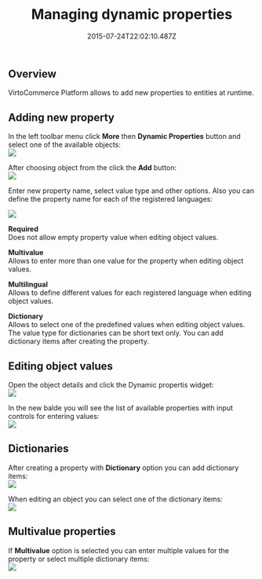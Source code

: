 ﻿---
title: Managing dynamic properties
description: The article about adding new properties to entities at runtime
layout: docs
date: 2015-07-24T22:02:10.487Z
sorting: 1
---
## Overview

VirtoCommerce Platform allows to add new properties to entities at runtime.

## Adding new property

In the left toolbar menu click **More** then **Dynamic Properties** button and select one of the available objects:  
![](../../../assets/images/docs/image2015-7-24_15-21-31.png)

After choosing object from the click the **Add** button:  
![](../../../assets/images/docs/image2015-7-24_15-25-8.png)

Enter new property name, select value type and other options. Also you can define the property name for each of the registered languages:

![](../../../assets/images/docs/image2015-7-24_15-26-49.png)

**Required**  
Does not allow empty property value when editing object values.

**Multivalue**  
Allows to enter more than one value for the property when editing object values.

**Multilingual**  
Allows to define different values for each registered language when editing object values.

**Dictionary**  
Allows to select one of the predefined values when editing object values. The value type for dictionaries can be short text only. You can add dictionary items after creating the property.

## Editing object values

Open the object details and click the Dynamic propertis widget:  
![](../../../assets/images/docs/image2015-7-24_15-40-19.png)

In the new balde you will see the list of available properties with input controls for entering values:  
![](../../../assets/images/docs/image2015-7-24_15-43-7.png)

## Dictionaries

After creating a property with **Dictionary** option you can add dictionary items:  
![](../../../assets/images/docs/image2015-7-24_15-49-12.png)

When editing an object you can select one of the dictionary items:  
![](../../../assets/images/docs/image2015-7-24_15-54-17.png)

## Multivalue properties

If **Multivalue** option is selected you can enter multiple values for the property or select multiple dictionary items:  
![](../../../assets/images/docs/image2015-7-24_15-59-56.png)
